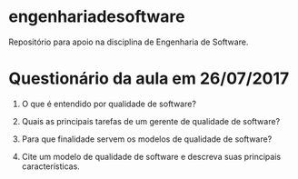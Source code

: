 # engenhariadesoftware
Repositório para apoio na disciplina de Engenharia de Software.

# Questionário da aula em 26/07/2017

1. O que é entendido por qualidade de software?

2. Quais as principais tarefas de um gerente de qualidade de software?

3. Para que finalidade servem os modelos de qualidade de software?

4. Cite um modelo de qualidade de software e descreva suas principais características.
